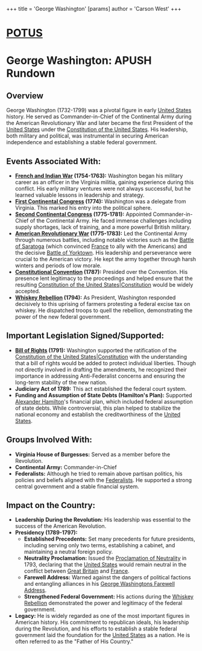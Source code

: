 +++
 title = 'George Washington'
[params]
	author = 'Carson West'
+++
# [POTUS](./../potus/)
# George Washington: APUSH Rundown

## Overview

George Washington (1732-1799) was a pivotal figure in early [United States](./../united-states/) history. He served as Commander-in-Chief of the Continental Army during the American Revolutionary War and later became the first President of the [United States](./../united-states/) under the [Constitution of the United States](./../constitution-of-the-united-states/). His leadership, both military and political, was instrumental in securing American independence and establishing a stable federal government.

## Events Associated With:

*   **[French and Indian War](./../french-and-indian-war/) (1754-1763):** Washington began his military career as an officer in the Virginia militia, gaining experience during this conflict. His early military ventures were not always successful, but he learned valuable lessons in leadership and strategy.
*   **[First Continental Congress](./../first-continental-congress/) (1774):** Washington was a delegate from Virginia. This marked his entry into the political sphere.
*   **[Second Continental Congress](./../second-continental-congress/) (1775-1781):** Appointed Commander-in-Chief of the Continental Army. He faced immense challenges including supply shortages, lack of training, and a more powerful British military.
*   **[American Revolutionary War](./../american-revolutionary-war/) (1775-1783):** Led the Continental Army through numerous battles, including notable victories such as the [Battle of Saratoga](./../battle-of-saratoga/) (which convinced [France](./../france/) to ally with the Americans) and the decisive [Battle of Yorktown](./../battle-of-yorktown/). His leadership and perseverance were crucial to the American victory. He kept the army together through harsh winters and periods of low morale.
*   **[Constitutional Convention](./../constitutional-convention/) (1787):** Presided over the Convention. His presence lent legitimacy to the proceedings and helped ensure that the resulting [Constitution of the United States|Constitution](./../constitution-of-the-united-states|constitution/) would be widely accepted.
*   **[Whiskey Rebellion](./../whiskey-rebellion/) (1794):** As President, Washington responded decisively to this uprising of farmers protesting a federal excise tax on whiskey. He dispatched troops to quell the rebellion, demonstrating the power of the new federal government.

## Important Legislation Signed/Supported:

*   **[Bill of Rights](./../bill-of-rights/) (1791):** Washington supported the ratification of the [Constitution of the United States|Constitution](./../constitution-of-the-united-states|constitution/) with the understanding that a bill of rights would be added to protect individual liberties. Though not directly involved in drafting the amendments, he recognized their importance in addressing Anti-Federalist concerns and ensuring the long-term stability of the new nation.
*   **Judiciary Act of 1789:** This act established the federal court system.
*   **Funding and Assumption of State Debts (Hamilton's Plan):** Supported [Alexander Hamilton](./../alexander-hamilton/)'s financial plan, which included federal assumption of state debts. While controversial, this plan helped to stabilize the national economy and establish the creditworthiness of the [United States](./../united-states/).

## Groups Involved With:

*   **Virginia House of Burgesses:** Served as a member before the Revolution.
*   **Continental Army:** Commander-in-Chief
*   **Federalists:** Although he tried to remain above partisan politics, his policies and beliefs aligned with the [Federalists](./../federalists/). He supported a strong central government and a stable financial system.

## Impact on the Country:

*   **Leadership During the Revolution:** His leadership was essential to the success of the American Revolution.
*   **Presidency (1789-1797):**
    *   **Established Precedents:** Set many precedents for future presidents, including serving only two terms, establishing a cabinet, and maintaining a neutral foreign policy.
    *   **Neutrality Proclamation:** Issued the [Proclamation of Neutrality](./../proclamation-of-neutrality/) in 1793, declaring that the [United States](./../united-states/) would remain neutral in the conflict between [Great Britain](./../great-britain/) and [France](./../france/).
    *   **Farewell Address:** Warned against the dangers of political factions and entangling alliances in his [George Washingtons Farewell Address](./../george-washingtons-farewell-address/).
    *   **Strengthened Federal Government:** His actions during the [Whiskey Rebellion](./../whiskey-rebellion/) demonstrated the power and legitimacy of the federal government.
*   **Legacy:** He is widely regarded as one of the most important figures in American history. His commitment to republican ideals, his leadership during the Revolution, and his efforts to establish a stable federal government laid the foundation for the [United States](./../united-states/) as a nation. He is often referred to as the "Father of His Country."
